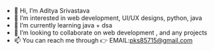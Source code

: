- 👋 Hi, I’m Aditya Srivastava
- 👀 I’m interested in web development, UI/UX designs, python, java 
- 🌱 I’m currently learning java + dsa
- 💞️ I’m looking to collaborate on web development , and any projects 
- 📫 You can reach me through 👉 EMAIL:pks85715@gmail.com 

<!---
AdityaSrivastava185/AdityaSrivastava185 is a ✨ special ✨ repository because its `README.md` (this file) appears on your GitHub profile.
You can click the Preview link to take a look at your changes.
--->
